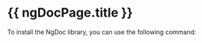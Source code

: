 # {{ ngDocPage.title }}

To install the NgDoc library, you can use the following command:

```bash

```
